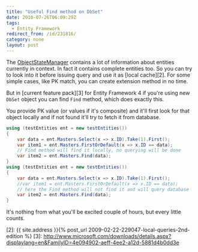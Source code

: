 ```yaml
---
title: "Useful Find method on DbSet"
date: 2010-07-26T06:09:29Z
tags:
  - Entity Framework
redirect_from: /id/231816/
category: none
layout: post
---
```

The [ObjectStateManager][1] contains a lot of information about entities currently in context. In fact it contains complete entities too. So you can try to look into it before issuing query and use it as [local cache][2]. For some simple cases, like PK match, you can create extension method in no time.

But in [current feature pack][3] for Entity Framework 4 if you're using new `DbSet` object you can find `Find` method, which does exactly this.

You provide PK value (or values if it's composite) and it'll first look for that object locally and if not found it'll try to fetch it from database.

```csharp
using (testEntities ent = new testEntities())
{
	var data = ent.Masters.Select(x => x.ID).Take(1).First();
	var item1 = ent.Masters.FirstOrDefault(x => x.ID == data);
	// Find method will find it locally, no querying will be done
	var item2 = ent.Masters.Find(data);
}
using (testEntities ent = new testEntities())
{
	var data = ent.Masters.Select(x => x.ID).Take(1).First();
	//var item1 = ent.Masters.FirstOrDefault(x => x.ID == data);
	// here the Find method will not find it and will query database
	var item2 = ent.Masters.Find(data);
}
```

It's nothing from what you'll be excited couple of hours, but every little counts.

[1]: http://msdn.microsoft.com/en-us/library/system.data.objects.objectstatemanager.aspx
[2]: {{ site.address }}{% post_url 2009-02-22-229047-local-queries-2nd-edition %}
[3]: http://www.microsoft.com/downloads/details.aspx?displaylang=en&FamilyID=4e094902-aeff-4ee2-a12d-5881d4b0dd3e